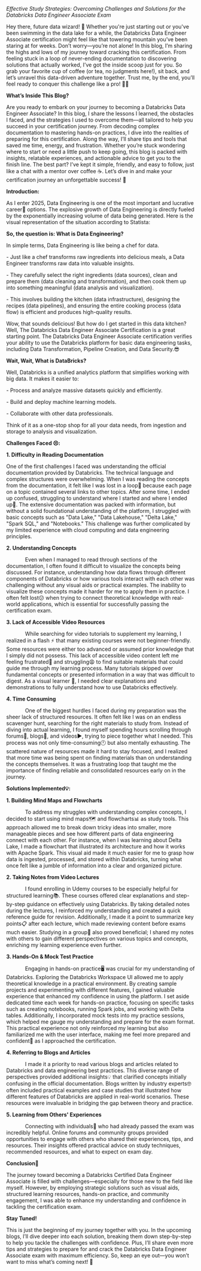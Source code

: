 ﻿
*Effective Study Strategies: Overcoming Challenges and Solutions for the Databricks Data Engineer Associate Exam*

Hey there, future data wizard! 🌟 Whether you're just starting out or you've been swimming in the data lake for a while, the Databricks Data Engineer Associate certification might feel like that towering mountain you’ve been staring at for weeks. Don’t worry—you’re not alone! In this blog, I’m sharing the highs and lows of my journey toward cracking this certification. From feeling stuck in a loop of never-ending documentation to discovering solutions that actually worked, I’ve got the inside scoop just for you. So grab your favorite cup of coffee (or tea, no judgments here!), sit back, and let’s unravel this data-driven adventure together. Trust me, by the end, you’ll feel ready to conquer this challenge like a pro! 💪✨

**What’s Inside This Blog?**  

Are you ready to embark on your journey to becoming a Databricks Data Engineer Associate? In this blog, I share the lessons I learned, the obstacles I faced, and the strategies I used to overcome them—all tailored to help you succeed in your certification journey. From decoding complex documentation to mastering hands-on practices, I dive into the realities of preparing for this certification. Along the way, I’ll share tips and tools that saved me time, energy, and frustration. Whether you’re stuck wondering where to start or need a little push to keep going, this blog is packed with insights, relatable experiences, and actionable advice to get you to the finish line. The best part? I’ve kept it simple, friendly, and easy to follow, just like a chat with a mentor over coffee ☕. Let’s dive in and make your certification journey an unforgettable success! 🚀

**Introduction:**  

As I enter 2025, Data Engineering is one of the most important and lucrative career💼 options. The explosive growth of Data Engineering is directly fueled by the exponentially increasing volume of data being generated. Here is the visual representation of the situation according to Statista:


**So, the question is: What is Data Engineering?**  

In simple terms, Data Engineering is like being a chef for data.

\- Just like a chef transforms raw ingredients into delicious meals, a Data Engineer transforms raw data into valuable insights.

\- They carefully select the right ingredients (data sources), clean and prepare them (data cleaning and transformation), and then cook them up into something meaningful (data analysis and visualization).

\- This involves building the kitchen (data infrastructure), designing the recipes (data pipelines), and ensuring the entire cooking process (data flow) is efficient and produces high-quality results.

Wow, that sounds delicious! But how do I get started in this data kitchen? Well, The Databricks Data Engineer Associate Certification is a great starting point. The Databricks Data Engineer Associate certification verifies your ability to use the Databricks platform for basic data engineering tasks, including Data Transformation, Pipeline Creation, and Data Security.😎

**Wait, Wait, What is DataBricks?**  

Well, Databricks is a unified analytics platform that simplifies working with big data. It makes it easier to:

\- Process and analyze massive datasets quickly and efficiently.

\- Build and deploy machine learning models.

\- Collaborate with other data professionals.

Think of it as a one-stop shop for all your data needs, from ingestion and storage to analysis and visualization.

**Challenges Faced 😣:**

**1. Difficulty in Reading Documentation**

One of the first challenges I faced was understanding the official documentation provided by Databricks. The technical language and complex structures were overwhelming. When I was reading the concepts from the documentation, it felt like I was lost in a loop🔄 because each page on a topic contained several links to other topics. After some time, I ended up confused, struggling to understand where I started and where I ended up🤕. The extensive documentation was packed with information, but without a solid foundational understanding of the platform, I struggled with basic concepts such as "Data Lake," "Data Lakehouse," "Delta Lake," "Spark SQL," and "Notebooks." This challenge was further complicated by my limited experience with cloud computing and data engineering principles.

**2. Understanding Concepts**  

`   	`Even when I managed to read through sections of the documentation, I often found it difficult to visualize the concepts being discussed. For instance, understanding how data flows through different components of Databricks or how various tools interact with each other was challenging without any visual aids or practical examples. The inability to visualize these concepts made it harder for me to apply them in practice. I often felt lost😕 when trying to connect theoretical knowledge with real-world applications, which is essential for successfully passing the certification exam.

**3. Lack of Accessible Video Resources**  

`   	`While searching for video tutorials to supplement my learning, I realized in a flash ⚡ that many existing courses were not beginner-friendly. Some resources were either too advanced or assumed prior knowledge that I simply did not possess. This lack of accessible video content left me feeling frustrated😤 and struggling😩 to find suitable materials that could guide me through my learning process. Many tutorials skipped over fundamental concepts or presented information in a way that was difficult to digest. As a visual learner 👀, I needed clear explanations and demonstrations to fully understand how to use Databricks effectively.

**4. Time Consuming**  

`   	`One of the biggest hurdles I faced during my preparation was the sheer lack of structured resources. It often felt like I was on an endless scavenger hunt, searching for the right materials to study from. Instead of diving into actual learning, I found myself spending hours scrolling through forums💬, blogs📝, and videos▶️, trying to piece together what I needed. This process was not only time-consuming🕛 but also mentally exhausting. The scattered nature of resources made it hard to stay focused, and I realized that more time was being spent on finding materials than on understanding the concepts themselves. It was a frustrating loop that taught me the importance of finding reliable and consolidated resources early on in the journey.

**Solutions Implemented💡:**

**1. Building Mind Maps and Flowcharts**

`   	`To address my struggles with understanding complex concepts, I decided to start using mind maps🗺️ and flowcharts📊 as study tools. This approach allowed me to break down tricky ideas into smaller, more manageable pieces and see how different parts of data engineering connect with each other. For instance, when I was learning about Delta Lake, I made a flowchart that illustrated its architecture and how it works with Apache Spark. This visual aid made it much easier for me to grasp how data is ingested, processed, and stored within Databricks, turning what once felt like a jumble of information into a clear and organized picture.

**2. Taking Notes from Video Lectures**

`   	`I found enrolling in Udemy courses to be especially helpful for structured learning📚. These courses offered clear explanations and step-by-step guidance on effectively using Databricks. By taking detailed notes during the lectures, I reinforced my understanding and created a quick reference guide for revision. Additionally, I made it a point to summarize key points📋 after each lecture, which made reviewing content before exams much easier. Studying in a group👥 also proved beneficial; I shared my notes with others to gain different perspectives on various topics and concepts, enriching my learning experience even further.

**3. Hands-On & Mock Test Practice** 

`   	`Engaging in hands-on practice🖥️ was crucial for my understanding of Databricks. Exploring the Databricks Workspace UI allowed me to apply theoretical knowledge in a practical environment. By creating sample projects and experimenting with different features, I gained valuable experience that enhanced my confidence in using the platform. I set aside dedicated time each week for hands-on practice, focusing on specific tasks such as creating notebooks, running Spark jobs, and working with Delta tables. Additionally, I incorporated mock tests into my practice sessions, which helped me gauge my understanding and prepare for the exam format. This practical experience not only reinforced my learning but also familiarized me with the user interface, making me feel more prepared and confident💪 as I approached the certification.

**4. Referring to Blogs and Articles**  

`   	`I made it a priority to read various blogs and articles related to Databricks and data engineering best practices. This diverse range of perspectives provided additional insights💡 that clarified concepts initially confusing in the official documentation. Blogs written by industry experts🤓 often included practical examples and case studies that illustrated how different features of Databricks are applied in real-world scenarios. These resources were invaluable in bridging the gap between theory and practice.

**5. Learning from Others' Experiences** 

`   	`Connecting with individuals🤝 who had already passed the exam was incredibly helpful. Online forums and community groups provided opportunities to engage with others who shared their experiences, tips, and resources. Their insights offered practical advice on study techniques, recommended resources, and what to expect on exam day.

**Conclusion📌** 

The journey toward becoming a Databricks Certified Data Engineer Associate is filled with challenges—especially for those new to the field like myself. However, by employing strategic solutions such as visual aids, structured learning resources, hands-on practice, and community engagement, I was able to enhance my understanding and confidence in tackling the certification exam.

**Stay Tuned!**

This is just the beginning of my journey together with you. In the upcoming blogs, I’ll dive deeper into each solution, breaking them down step-by-step to help you tackle the challenges with confidence. Plus, I’ll share even more tips and strategies to prepare for and crack the Databricks Data Engineer Associate exam with maximum efficiency. So, keep an eye out—you won’t want to miss what’s coming next! 🚀
